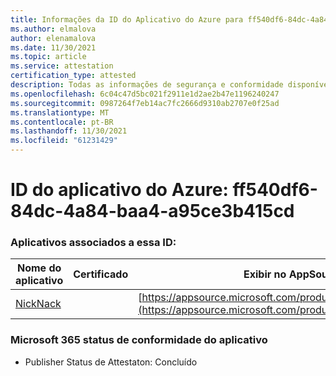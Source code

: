 ```yaml
---
title: Informações da ID do Aplicativo do Azure para ff540df6-84dc-4a84-baa4-a95ce3b415cd
ms.author: elmalova
author: elenamalova
ms.date: 11/30/2021
ms.topic: article
ms.service: attestation
certification_type: attested
description: Todas as informações de segurança e conformidade disponíveis para ff540df6-84dc-4a84-baa4-a95ce3b415cd.
ms.openlocfilehash: 6c04c47d5bc021f2911e1d2ae2b47e1196240247
ms.sourcegitcommit: 0987264f7eb14ac7fc2666d9310ab2707e0f25ad
ms.translationtype: MT
ms.contentlocale: pt-BR
ms.lasthandoff: 11/30/2021
ms.locfileid: "61231429"
---
```

# <a name="azure-app-id-ff540df6-84dc-4a84-baa4-a95ce3b415cd"></a>ID do aplicativo do Azure: ff540df6-84dc-4a84-baa4-a95ce3b415cd


### <a name="apps-associated-with-this-id"></a>Aplicativos associados a essa ID:
| **Nome do aplicativo** | **Certificado** | **Exibir no AppSource** |
|--------------|---------------|-----------------------|
| [NickNack](https://docs.microsoft.com/microsoft-365-app-certification/forward/WA200003196) |  | [https://appsource.microsoft.com/product/office/WA200003196](https://appsource.microsoft.com/product/office/WA200003196) |

### <a name="microsoft-365-app-compliance-status"></a>Microsoft 365 status de conformidade do aplicativo
- Publisher Status de Attestaton: Concluído

